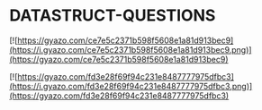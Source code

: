 # DATASTRUCT-QUESTIONS
[![https://gyazo.com/ce7e5c2371b598f5608e1a81d913bec9](https://i.gyazo.com/ce7e5c2371b598f5608e1a81d913bec9.png)](https://gyazo.com/ce7e5c2371b598f5608e1a81d913bec9)

[![https://gyazo.com/fd3e28f69f94c231e8487777975dfbc3](https://i.gyazo.com/fd3e28f69f94c231e8487777975dfbc3.png)](https://gyazo.com/fd3e28f69f94c231e8487777975dfbc3)

